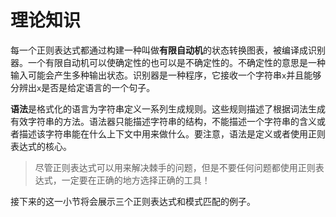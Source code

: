 # 理论知识

每一个正则表达式都通过构建一种叫做**有限自动机**的状态转换图表，被编译成识别器。一个有限自动机可以使确定性的也可以是不确定性的。不确定性的意思是一种输入可能会产生多种输出状态。识别器是一种程序，它接收一个字符串`x`并且能够分辨出`x`是否是给定语言的一个句子。

**语法**是格式化的语言为字符串定义一系列生成规则。这些规则描述了根据词法生成有效字符串的方法。语法器只能描述字符串的结构，不能描述一个字符串的含义或者描述该字符串能在什么上下文中用来做什么。要注意，语法是定义或者使用正则表达式的核心。

> 尽管正则表达式可以用来解决棘手的问题，但是不要任何问题都使用正则表达式，一定要在正确的地方选择正确的工具！

接下来的这一小节将会展示三个正则表达式和模式匹配的例子。

